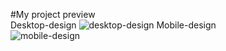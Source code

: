 #My project preview<br>
Desktop-design
![desktop-design](https://github.com/user-attachments/assets/d2e1f422-faa2-41b2-b9c1-496f686f4dc0)
Mobile-design<br>
![mobile-design](https://github.com/user-attachments/assets/74194286-59ef-4885-9d4a-8940ddefcf09)
